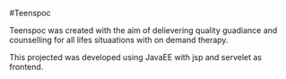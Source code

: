 #Teenspoc

Teenspoc was created with the aim of delievering quality guadiance and counselling for all lifes 
situaations with on demand therapy.

This projected was developed using JavaEE with jsp and servelet as frontend.